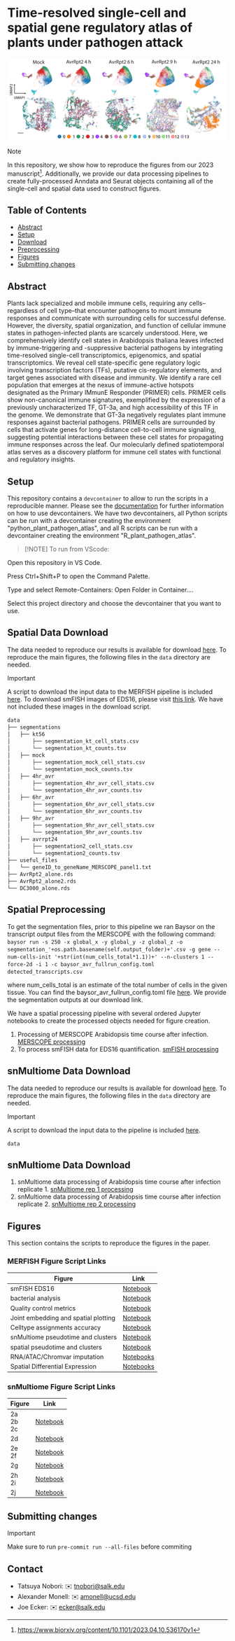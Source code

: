 # Time-resolved single-cell and spatial gene regulatory atlas of plants under pathogen attack
![Project Banner](images/connections.png)

> [!NOTE]
> In this repository, we show how to reproduce the figures from our 2023 manuscript[^1]. Additionally, we provide our data processing pipelines to create fully-processed Anndata and Seurat objects containing all of the single-cell and spatial data used to construct figures.

## Table of Contents

- [Abstract](#abstract)
- [Setup](#setup)
- [Download](#download)
- [Preprocessing](#preprocessing)
- [Figures](#figures)
- [Submitting changes](#submittingchanges)

## Abstract
Plants lack specialized and mobile immune cells, requiring any cells–regardless of cell type–that encounter pathogens to mount immune responses and communicate with surrounding cells for successful defense. However, the diversity, spatial organization, and function of cellular immune states in pathogen-infected plants are scarcely understood. Here, we comprehensively identify cell states in Arabidopsis thaliana leaves infected by immune-triggering and -suppressive bacterial pathogens by integrating time-resolved single-cell transcriptomics, epigenomics, and spatial transcriptomics. We reveal cell state-specific gene regulatory logic involving transcription factors (TFs), putative cis-regulatory elements, and target genes associated with disease and immunity. We identify a rare cell population that emerges at the nexus of immune-active hotspots designated as the Primary IMmunE Responder (PRIMER) cells. PRIMER cells show non-canonical immune signatures, exemplified by the expression of a previously uncharacterized TF, GT-3a, and high accessibility of this TF in the genome. We demonstrate that GT-3a negatively regulates plant immune responses against bacterial pathogens. PRIMER cells are surrounded by cells that activate genes for long-distance cell-to-cell immune signaling, suggesting potential interactions between these cell states for propagating immune responses across the leaf. Our molecularly defined spatiotemporal atlas serves as a discovery platform for immune cell states with functional and regulatory insights.

## Setup

This repository contains a `devcontainer` to allow to run the scripts in a reproducible manner. Please see the [documentation](https://code.visualstudio.com/docs/devcontainers/containers) for further information on how to use devcontainers. We have two devcontainers, all Python scripts can be run with a devcontainer creating the environment "python_plant_pathogen_atlas", and all R scripts can be run with a devcontainer creating the environment "R_plant_pathogen_atlas".

> [!NOTE] To run from VScode:

Open this repository in VS Code.

Press Ctrl+Shift+P to open the Command Palette.

Type and select Remote-Containers: Open Folder in Container....

Select this project directory and choose the devcontainer that you want to use.

## Spatial Data Download

The data needed to reproduce our results is available for download [here](http://neomorph.salk.edu/download/Nobori_etal_merfish).
To reproduce the main figures, the following files in the `data` directory are needed. 

> [!IMPORTANT]
> A script to download the input data to the MERFISH pipeline is included [here](data_download_spatial.py). To download smFISH images of EDS16, please visit [this link](http://neomorph.salk.edu/download/Nobori_etal_merfish/smFISH). We have not included these images in the download script. 

```text
data
├── segmentations
│   ├── kt56
│       ├── segmentation_kt_cell_stats.csv
│       └── segmentation_kt_counts.tsv
│   ├── mock
│       ├── segmentation_mock_cell_stats.csv
│       └── segmentation_mock_counts.tsv
│   ├── 4hr_avr
│       ├── segmentation_4hr_avr_cell_stats.csv
│       └── segmentation_4hr_avr_counts.tsv
│   ├── 6hr_avr
│       ├── segmentation_6hr_avr_cell_stats.csv
│       └── segmentation_6hr_avr_counts.tsv
│   ├── 9hr_avr
│       ├── segmentation_9hr_avr_cell_stats.csv
│       └── segmentation_9hr_avr_counts.tsv
│   ├── avrrpt24
│       ├── segmentation2_cell_stats.csv
│       └── segmentation2_counts.tsv
├── useful_files
│   └── geneID_to_geneName_MERSCOPE_panel1.txt
├── AvrRpt2_alone.rds
├── AvrRpt2_alone2.rds
└── DC3000_alone.rds
```

## Spatial Preprocessing

To get the segmentation files, prior to this pipeline we ran Baysor on the transcript output files from the MERSCOPE with the following command: `baysor run -s 250 -x global_x -y global_y -z global_z -o segmentation_'+os.path.basename(self.output_folder)+'.csv -g gene --num-cells-init '+str(int(num_cells_total*1.1))+' --n-clusters 1 --force-2d -i 1 -c baysor_avr_fullrun_config.toml detected_transcripts.csv`

where num_cells_total is an estimate of the total number of cells in the given tissue. You can find the baysor_avr_fullrun_config.toml file [here](baysor_avr_fullrun_config.toml). We provide the segmentation outputs at our download link. 

We have a spatial processing pipeline with several ordered Jupyter notebooks to create the processed objects needed for figure creation. 

1. Processing of MERSCOPE Arabidopsis time course after infection.
   [MERSCOPE processing](/processing_pipelines/MERFISH_processing)
2. To process smFISH data for EDS16 quantification.
   [smFISH processing](/processing_pipelines/smFISH_processing)
   
## snMultiome Data Download

The data needed to reproduce our results is available for download [here](http://neomorph.salk.edu/download/Nobori_etal_merfish).
To reproduce the main figures, the following files in the `data` directory are needed. 

> [!IMPORTANT]
> A script to download the input data to the pipeline is included [here](data_download_snMultiome.py).

```text
data

```


## snMultiome Data Download

1. snMultiome data processing of Arabidopsis time course after infection replicate 1.
   [snMultiome rep 1 processing](/processing_pipelines/snMultiome_replicate_1_processing)
2. snMultiome data processing of Arabidopsis time course after infection replicate 2.
   [snMultiome rep 2 processing](/processing_pipelines/snMultiome_replicate_2_processing)
   
## Figures

This section contains the scripts to reproduce the figures in the paper.

### MERFISH Figure Script Links

| Figure | Link                                                  |
|--------|-------------------------------------------------------|
| smFISH EDS16     | [Notebook](/processing_pipelines/smFISH_processing/01_quantify_sid_expression.ipynb)         |
| bacterial analysis     | [Notebook](/figures/bacteria/bacteria.ipynb) |
| Quality control metrics     | [Notebook](/figures/qc_metrics/qc_metrics.ipynb)     |
| Joint embedding and spatial plotting  | [Notebook](/figures/joint_embedding_and_spatial_clusters/joint_embedding_and_spatial_clusters.ipynb)    |
| Celltype assignments accuracy  | [Notebook](/figures/celltype_assignment_accuracy/celltype_assignments.ipynb)     |
| snMultiome pseudotime and clusters   | [Notebook](/figures/seq_clusters_and_pseudotime_figures/seq_clusters_and_pseudotime_figures.ipynb)    |
| spatial pseudotime and clusters   | [Notebook](/figures/spatial_clusters_and_pseudotime/spatial_clusters_and_pseudotime.ipynb)    |
| RNA/ATAC/Chromvar imputation      | [Notebooks](/figures/imputation)   |
| Spatial Differential Expression   | [Notebooks](/figures/spatial_differential_expression/HowWeFoundBON3.ipynb)     |

### snMultiome Figure Script Links

| Figure                 | Link                                                |
|------------------------|-----------------------------------------------------|
| 2a <br /> 2b <br /> 2c | [Notebook](/Figure_2/2abc.ipynb) |
| 2d                     | [Notebook](/Figure_2/2d.ipynb)                   |
| 2e <br /> 2f           | [Notebook](/Figure_2/2ef.ipynb)   |
| 2g                     | [Notebook](/Figure_2/2g.ipynb)  |
| 2h <br /> 2i           | [Notebook](/Figure_2/2hi.ipynb)       |
| 2j                     | [Notebook](/Figure_2/2j.ipynb)         |

## Submitting changes

> [!IMPORTANT]
> Make sure to run `pre-commit run --all-files` before commiting

## Contact

- Tatsuya Nobori: :envelope: tnobori@salk.edu
- Alexander Monell: :envelope: amonell@ucsd.edu
- Joe Ecker: :envelope: ecker@salk.edu

[^1]: https://www.biorxiv.org/content/10.1101/2023.04.10.536170v1
